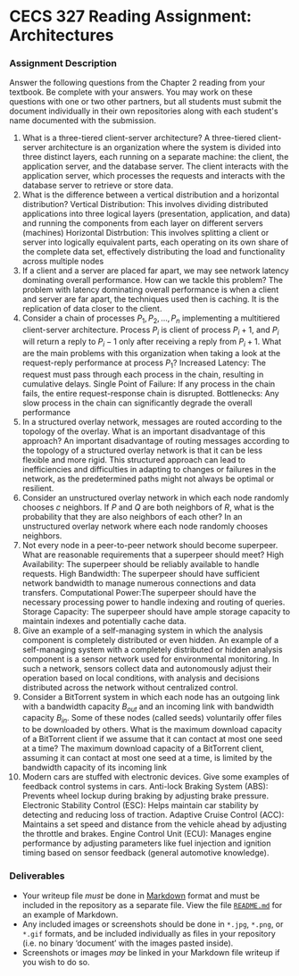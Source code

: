 # CECS 327 Reading Assignment: Architectures

### Assignment Description
Answer the following questions from the Chapter 2 reading from your textbook. Be complete with your answers. You may work on these questions with one or two other partners, but all students must submit the document individually in their own repositories along with each student's name documented with the submission.

1. What is a three-tiered client-server architecture?
  A three-tiered client-server architecture is an organization where the system is divided into three distinct layers, each running on a separate machine: the client, the application server, and the database server. The client interacts with the application server, which processes the requests and interacts with the database server to retrieve or store data.
2. What is the difference between a vertical distribution and a horizontal distribution?
  Vertical Distribution: This involves dividing distributed applications into three logical layers (presentation, application, and data) and running the components from each layer on different servers (machines)
  Horizontal Distrbution: This involves splitting a client or server into logically equivalent parts, each operating on its own share of the complete data set, effectively distributing the load and functionality across multiple nodes
3. If a client and a server are placed far apart, we may see network latency dominating overall performance. How can we tackle this problem?
  The problem with latency dominating overall performance is when a client and server are far apart, the techniques used then is caching. It is the replication of data closer to the client. 
4. Consider a chain of processes $P_{1}, P_{2}, \ldots, P_{n}$ implementing a multitiered client-server architecture. Process $P_{i}$ is client of process $P_{i}+1$, and $P_{i}$ will return a reply to $P_{i}-1$ only after receiving a reply from $P_{i}+1$. What are the main problems with this organization when taking a look at the request-reply performance at process $P_{1}$?
  Increased Latency: The request must pass through each process in the chain, resulting in cumulative delays.
  Single Point of Failure: If any process in the chain fails, the entire request-response chain is disrupted.
  Bottlenecks: Any slow process in the chain can significantly degrade the overall performance
5. In a structured overlay network, messages are routed according to the topology of the overlay. What is an important disadvantage of this approach?
  An important disadvantage of routing messages according to the topology of a structured overlay network is that it can be less flexible and more rigid. This structured approach can lead to inefficiencies and difficulties in adapting to changes or failures in the network, as the predetermined paths might not always be optimal or resilient.
6. Consider an unstructured overlay network in which each node randomly chooses $c$ neighbors. If $P$ and $Q$ are both neighbors of $R$, what is the probability that they are also neighbors of each other?
  In an unstructured overlay network where each node randomly chooses neighbors.
7. Not every node in a peer-to-peer network should become superpeer. What are reasonable requirements that a superpeer should meet?
  High Availability: The superpeer should be reliably available to handle requests.
  High Bandwidth: The superpeer should have sufficient network bandwidth to manage numerous connections and data transfers.
  Computational Power:The superpeer should have the necessary processing power to handle indexing and routing of queries.
  Storage Capacity: The superpeer should have ample storage capacity to maintain indexes and potentially cache data.
8. Give an example of a self-managing system in which the analysis component is completely distributed or even hidden.
  An example of a self-managing system with a completely distributed or hidden analysis component is a sensor network used for environmental monitoring. In such a network, sensors collect data and autonomously adjust their operation based on local conditions, with analysis and decisions distributed across the network without centralized control.
9. Consider a BitTorrent system in which each node has an outgoing link with a bandwidth capacity $B_{out}$ and an incoming link with bandwidth capacity $B_{in}$. Some of these nodes (called seeds) voluntarily offer files to be downloaded by others. What is the maximum download capacity of a BitTorrent client if we assume that it can contact at most one seed at a time?
  The maximum download capacity of a BitTorrent client, assuming it can contact at most one seed at a time, is limited by the bandwidth capacity of its incoming link
10. Modern cars are stuffed with electronic devices. Give some 
  examples of feedback control systems in cars.
  Anti-lock Braking System (ABS): Prevents wheel lockup during braking by adjusting brake pressure.
  Electronic Stability Control (ESC): Helps maintain car stability by detecting and reducing loss of traction.
  Adaptive Cruise Control (ACC): Maintains a set speed and distance from the vehicle ahead by adjusting the throttle and brakes.
  Engine Control Unit (ECU): Manages engine performance by adjusting parameters like fuel injection and ignition timing based on sensor feedback (general automotive knowledge).
  

### Deliverables
* Your writeup file *must* be done in [Markdown](https://docs.github.com/en/get-started/writing-on-github/getting-started-with-writing-and-formatting-on-github/basic-writing-and-formatting-syntax) format and must be included in the repository as a separate file. View the file [`README.md`](README.md?plain=1) for an example of Markdown.
* Any included images or screenshots should be done in `*.jpg`, `*.png`, or `*.gif` formats, and be included individually as files in your repository (i.e. no binary ‘document’ with the images pasted inside).
* Screenshots or images *may* be linked in your Markdown file writeup if you wish to do so.